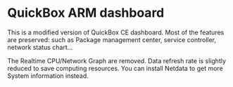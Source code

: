 # QuickBox ARM dashboard

This  is a modified version of QuickBox CE dashboard. Most of the features are preserved: such as Package management center, service controller, network status chart...

The Realtime CPU/Network Graph are removed. Data refresh rate is slightly reduced to save computing resources. You can install Netdata to get more System information instead.

